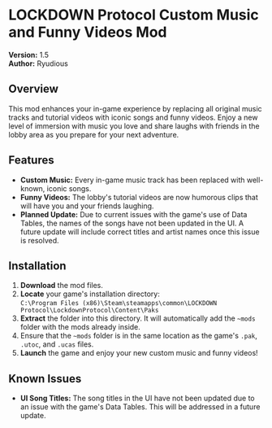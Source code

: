 # LOCKDOWN Protocol Custom Music and Funny Videos Mod

**Version:** 1.5  
**Author:** Ryudious

## Overview

This mod enhances your in-game experience by replacing all original music tracks and tutorial videos with iconic songs and funny videos. Enjoy a new level of immersion with music you love and share laughs with friends in the lobby area as you prepare for your next adventure.

## Features

- **Custom Music:** Every in-game music track has been replaced with well-known, iconic songs.
- **Funny Videos:** The lobby's tutorial videos are now humorous clips that will have you and your friends laughing.
- **Planned Update:** Due to current issues with the game's use of Data Tables, the names of the songs have not been updated in the UI. A future update will include correct titles and artist names once this issue is resolved.

## Installation

1. **Download** the mod files.
2. **Locate** your game's installation directory:  
   `C:\Program Files (x86)\Steam\steamapps\common\LOCKDOWN Protocol\LockdownProtocol\Content\Paks`
3. **Extract** the folder into this directory. It will automatically add the `~mods` folder with the mods already inside.
4. Ensure that the `~mods` folder is in the same location as the game's `.pak`, `.utoc`, and `.ucas` files.
5. **Launch** the game and enjoy your new custom music and funny videos!

## Known Issues

- **UI Song Titles:** The song titles in the UI have not been updated due to an issue with the game's Data Tables. This will be addressed in a future update.
